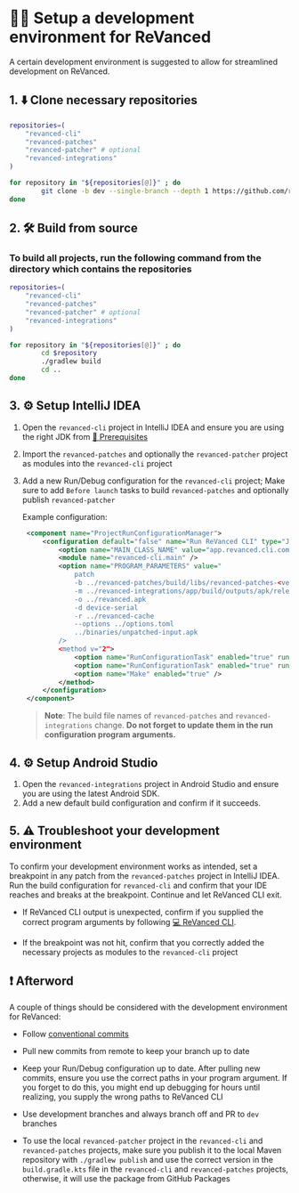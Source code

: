 # 👨‍💻 Setup a development environment for ReVanced

A certain development environment is suggested to allow for streamlined development on ReVanced.

## 1. ⬇️ Clone necessary repositories

```bash
repositories=(
    "revanced-cli"
    "revanced-patches"
    "revanced-patcher" # optional
    "revanced-integrations"
)

for repository in "${repositories[@]}" ; do
        git clone -b dev --single-branch --depth 1 https://github.com/revanced/$repository
done
```

## 2. 🛠️ Build from source

### To build all projects, run the following command from the directory which contains the repositories

```bash
repositories=(
    "revanced-cli"
    "revanced-patches"
    "revanced-patcher" # optional
    "revanced-integrations"
)

for repository in "${repositories[@]}" ; do
        cd $repository
        ./gradlew build
        cd ..
done
```

## 3. ⚙️ Setup IntelliJ IDEA

1. Open the `revanced-cli` project in IntelliJ IDEA and ensure you are using the right JDK from [💼 Prerequisites](0_prerequisites.md)
2. Import the `revanced-patches` and optionally the `revanced-patcher` project as modules into the `revanced-cli` project
3. Add a new Run/Debug configuration for the `revanced-cli` project; Make sure to add `Before launch` tasks to build `revanced-patches` and optionally publish `revanced-patcher`

   Example configuration:

   ```xml
    <component name="ProjectRunConfigurationManager">
        <configuration default="false" name="Run ReVanced CLI" type="JetRunConfigurationType">
            <option name="MAIN_CLASS_NAME" value="app.revanced.cli.command.MainCommand.kt" />
            <module name="revanced-cli.main" />
            <option name="PROGRAM_PARAMETERS" value="
                patch
                -b ../revanced-patches/build/libs/revanced-patches-<version>.jar
                -m ../revanced-integrations/app/build/outputs/apk/release/revanced-integrations-<version>.apk
                -o ../revanced.apk
                -d device-serial
                -r ../revanced-cache
                --options ../options.toml
                ../binaries/unpatched-input.apk
            />
            <method v="2">
                <option name="RunConfigurationTask" enabled="true" run_configuration_name="revanced-patcher [publish]" run_configuration_type="GradleRunConfiguration" />
                <option name="RunConfigurationTask" enabled="true" run_configuration_name="revanced-patches [build]" run_configuration_type="GradleRunConfiguration" />
                <option name="Make" enabled="true" />
            </method>
        </configuration>
    </component>
   ```

   > **Note**: The build file names of `revanced-patches` and `revanced-integrations` change. **Do not forget to update them in the run configuration program arguments.**

## 4. ⚙️ Setup Android Studio

1. Open the `revanced-integrations` project in Android Studio and ensure you are using the latest Android SDK.
2. Add a new default build configuration and confirm if it succeeds.

## 5. ⚠️ Troubleshoot your development environment

To confirm your development environment works as intended, set a breakpoint in any patch from the `revanced-patches` project in IntelliJ IDEA. Run the build configuration for `revanced-cli` and confirm that your IDE reaches and breaks at the breakpoint. Continue and let ReVanced CLI exit.

- If ReVanced CLI output is unexpected, confirm if you supplied the correct program arguments by following [💻 ReVanced CLI](/docs/revanced-cli).

- If the breakpoint was not hit, confirm that you correctly added the necessary projects as modules to the `revanced-cli` project

## ❗ Afterword

A couple of things should be considered with the development environment for ReVanced:

- Follow [conventional commits](https://www.conventionalcommits.org/en/v1.0.0/)

- Pull new commits from remote to keep your branch up to date

- Keep your Run/Debug configuration up to date. After pulling new commits, ensure you use the correct paths in your program argument. If you forget to do this, you might end up debugging for hours until realizing, you supply the wrong paths to ReVanced CLI

- Use development branches and always branch off and PR to `dev` branches

- To use the local `revanced-patcher` project in the `revanced-cli` and `revanced-patches` projects, make sure you publish it to the local Maven repository with `./gradlew publish` and use the correct version in the `build.gradle.kts` file in the `revanced-cli` and `revanced-patches` projects, otherwise, it will use the package from GitHub Packages
